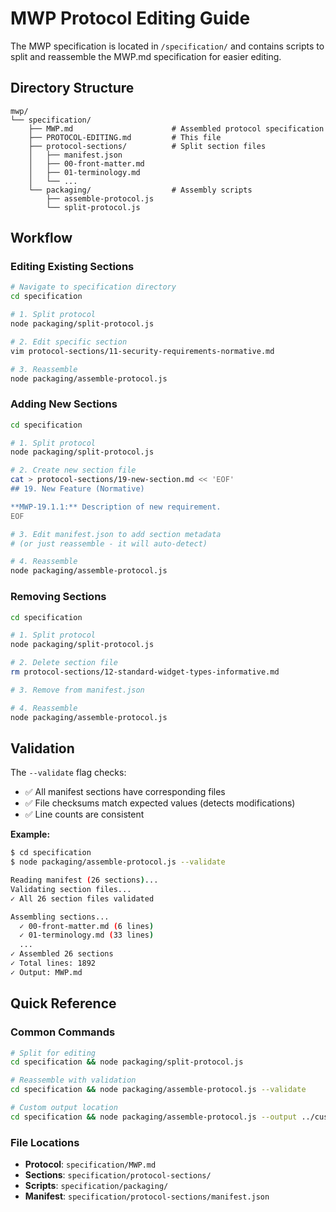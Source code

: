 # MWP Protocol Editing Guide

The MWP specification is located in `/specification/` and contains scripts to split and reassemble the MWP.md specification for easier editing.

## Directory Structure

```
mwp/
└── specification/
    ├── MWP.md                      # Assembled protocol specification
    ├── PROTOCOL-EDITING.md         # This file
    ├── protocol-sections/          # Split section files
    │   ├── manifest.json
    │   ├── 00-front-matter.md
    │   ├── 01-terminology.md
    │   └── ...
    └── packaging/                  # Assembly scripts
        ├── assemble-protocol.js
        └── split-protocol.js
```

## Workflow

### Editing Existing Sections

```bash
# Navigate to specification directory
cd specification

# 1. Split protocol
node packaging/split-protocol.js

# 2. Edit specific section
vim protocol-sections/11-security-requirements-normative.md

# 3. Reassemble
node packaging/assemble-protocol.js
```

### Adding New Sections

```bash
cd specification

# 1. Split protocol
node packaging/split-protocol.js

# 2. Create new section file
cat > protocol-sections/19-new-section.md << 'EOF'
## 19. New Feature (Normative)

**MWP-19.1.1:** Description of new requirement.
EOF

# 3. Edit manifest.json to add section metadata
# (or just reassemble - it will auto-detect)

# 4. Reassemble
node packaging/assemble-protocol.js
```

### Removing Sections

```bash
cd specification

# 1. Split protocol
node packaging/split-protocol.js

# 2. Delete section file
rm protocol-sections/12-standard-widget-types-informative.md

# 3. Remove from manifest.json

# 4. Reassemble
node packaging/assemble-protocol.js
```

## Validation

The `--validate` flag checks:

- ✅ All manifest sections have corresponding files
- ✅ File checksums match expected values (detects modifications)
- ✅ Line counts are consistent

**Example:**

```bash
$ cd specification
$ node packaging/assemble-protocol.js --validate

Reading manifest (26 sections)...
Validating section files...
✓ All 26 section files validated

Assembling sections...
  ✓ 00-front-matter.md (6 lines)
  ✓ 01-terminology.md (33 lines)
  ...
✓ Assembled 26 sections
✓ Total lines: 1892
✓ Output: MWP.md
```

## Quick Reference

### Common Commands

```bash
# Split for editing
cd specification && node packaging/split-protocol.js

# Reassemble with validation
cd specification && node packaging/assemble-protocol.js --validate

# Custom output location
cd specification && node packaging/assemble-protocol.js --output ../custom-output.md
```

### File Locations

- **Protocol**: `specification/MWP.md`
- **Sections**: `specification/protocol-sections/`
- **Scripts**: `specification/packaging/`
- **Manifest**: `specification/protocol-sections/manifest.json`
